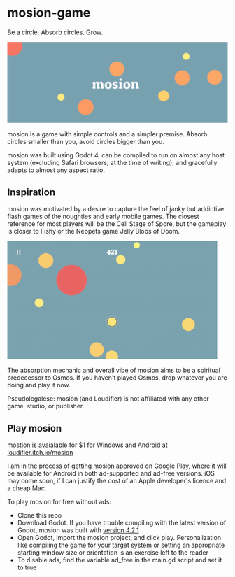 # mosion-game
Be a circle. Absorb circles. Grow.

![Header Image](img/header.png)

mosion is a game with simple controls and a simpler premise. Absorb circles smaller than you, avoid circles bigger than you.

mosion was built using Godot 4, can be compiled to run on almost any host system (excluding Safari browsers, at the time of writing), and gracefully adapts to almost any aspect ratio.

## Inspiration

mosion was motivated by a desire to capture the feel of janky but addictive flash games of the noughties and early mobile games. The closest reference for most players will be the Cell Stage of Spore, but the gameplay is closer to Fishy or the Neopets game Jelly Blobs of Doom.

![demo gif](img/demo.gif)

The absorption mechanic and overall vibe of mosion aims to be a spiritual predecessor to Osmos. If you haven't played Osmos, drop whatever you are doing and play it now.

Pseudolegalese: mosion (and Loudifier) is not affiliated with any other game, studio, or publisher.

## Play mosion

mostion is avaialable for $1 for Windows and Android at [loudifier.itch.io/mosion](https://loudifier.itch.io/mosion)

I am in the process of getting mosion approved on Google Play, where it will be available for Android in both ad-supported and ad-free versions. iOS may come soon, if I can justify the cost of an Apple developer's licence and a cheap Mac.

To play mosion for free without ads:
- Clone this repo
- Download Godot. If you have trouble compiling with the latest version of Godot, mosion was built with [version 4.2.1](https://godotengine.org/download/archive/4.2.1-stable/)
- Open Godot, import the mosion project, and click play. Personalization like compiling the game for your target system or setting an appropriate starting window size or orientation is an exercise left to the reader
- To disable ads, find the variable ad_free in the main.gd script and set it to true